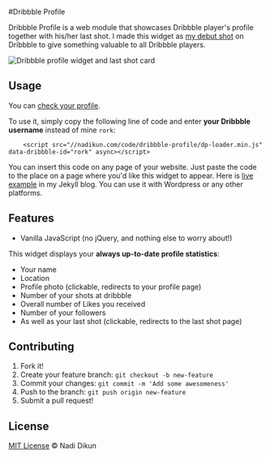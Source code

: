 #Dribbble Profile

Dribbble Profile is a web module that showcases Dribbble player's profile together with his/her last shot.
I made this widget as [my debut shot](https://dribbble.com/shots/1452717-Freebie-Dribbble-Profile-web-module) on Dribbble to give something valuable to all Dribbble players.

![Dribbble profile widget and last shot card](http://nadikun.com/public/img/dribbble-profile.png)

## Usage

You can [check your profile](http://nadikun.com/code/dribbble-profile/).

To use it, simply copy the following line of code and enter **your Dribbble username** instead of mine `rork`:

```
    <script src="//nadikun.com/code/dribbble-profile/dp-loader.min.js" data-dribbble-id="rork" async></script>
```

You can insert this code on any page of your website. 
Just paste the code to the place on a page where you'd like this widget to appear.
Here is [live example](http://nadikun.com/about/) in my Jekyll blog. You can use it with Wordpress or any other platforms.

## Features

- Vanilla JavaScript (no jQuery, and nothing else to worry about!)

This widget displays your **always up-to-date profile statistics**:

- Your name
- Location
- Profile photo (clickable, redirects to your profile page)
- Number of your shots at dribbble
- Overall number of Likes you received
- Number of your followers
- As well as your last shot (clickable, redirects to the last shot page)

## Contributing

1. Fork it!
2. Create your feature branch: `git checkout -b new-feature`
3. Commit your changes: `git commit -m 'Add some awesomeness'`
4. Push to the branch: `git push origin new-feature`
5. Submit a pull request!

## License

[MIT License](http://nadi.mit-license.org/) © Nadi Dikun
